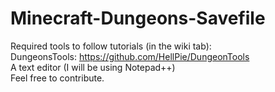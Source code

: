 # Minecraft-Dungeons-Savefile  
Required tools to follow tutorials (in the wiki tab):  
DungeonsTools: https://github.com/HellPie/DungeonTools  
A text editor (I will be using Notepad++)  
Feel free to contribute.  
